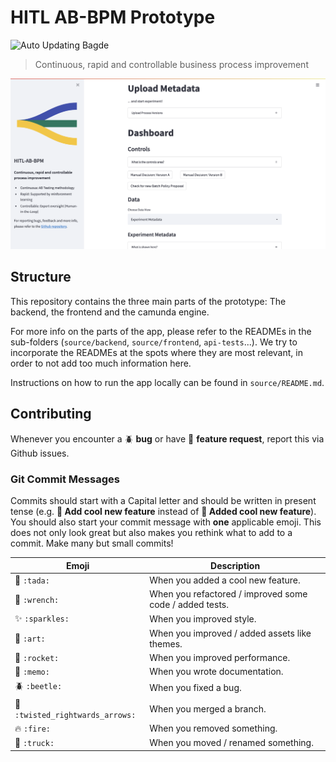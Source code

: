 # HITL AB-BPM Prototype
![Auto Updating Bagde](https://img.shields.io/endpoint?url=https://gist.githubusercontent.com/aaronkurz/1580622162fdac5e5c2571a4bf3cf13b/raw/pytest-coverage-comment__main.json)

> Continuous, rapid and controllable business process improvement

![Screenshot](.github/hitl-ab-bpm-screenshot.png)

## Structure
This repository contains the three main parts of the prototype: The backend, the frontend and the camunda engine.

For more info on the parts of the app, please refer to the READMEs in the sub-folders (`source/backend`, `source/frontend`, `api-tests`...).
We try to incorporate the READMEs at the spots where they are most relevant, in order to not add too much information here.

Instructions on how to run the app locally can be found in `source/README.md`.

## Contributing

Whenever you encounter a :beetle: **bug** or have :tada: **feature request**, 
report this via Github issues.

### Git Commit Messages

Commits should start with a Capital letter and should be written in present tense (e.g. __:tada: Add cool new feature__ instead of __:tada: Added cool new feature__).
You should also start your commit message with **one** applicable emoji. This does not only look great but also makes you rethink what to add to a commit. Make many but small commits!

| Emoji                                                     | Description                                             |
|-----------------------------------------------------------|---------------------------------------------------------|
| :tada: `:tada:`                                           | When you added a cool new feature.                      |
| :wrench: `:wrench:`                                       | When you refactored / improved some code / added tests. |
| :sparkles: `:sparkles:`                                   | When you improved style.                                |
| :art: `:art:`                                             | When you improved / added assets like themes.           |
| :rocket: `:rocket:`                                       | When you improved performance.                          |
| :memo: `:memo:`                                           | When you wrote documentation.                           |
| :beetle: `:beetle:`                                       | When you fixed a bug.                                   |
| :twisted_rightwards_arrows: `:twisted_rightwards_arrows:` | When you merged a branch.                               |
| :fire: `:fire:`                                           | When you removed something.                             |
| :truck: `:truck:`                                         | When you moved / renamed something.                     |